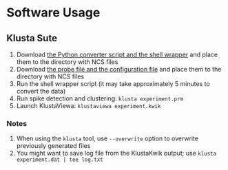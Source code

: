 # Software Usage

## Klusta Sute

1. Download [the Python converter script and the shell wrapper](ncs2dat) and place them to the directory with NCS files
2. Download [the probe file and the configuration file](klustakwik-input) and place them to the directory with NCS files
3. Run the shell wrapper script (it may take approximately 5 minutes to convert the data)
4. Run spike detection and clustering: `klusta experiment.prm`
5. Launch KlustaViewa: `klustaviewa experiment.kwik`

### Notes

1. When using the `klusta` tool, use `--overwrite` option to overwrite previously generated files
2. You might want to save log file from the KlustaKwik output; use `klusta experiment.dat | tee log.txt`
